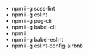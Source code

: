 - npm i -g scss-lint
- npm i -g eslint
- npm i -g pug-cli
- npm i -g babel-cli
- npm i
- npm i -g babel-eslint
- npm i -g eslint-config-airbnb
